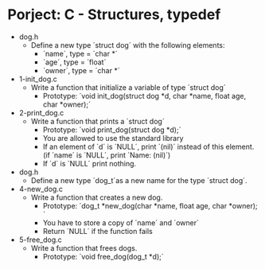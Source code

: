 # Porject: C - Structures, typedef

*  dog.h
   - Define a new type ´struct dog´ with the following elements:
     - ´name´, type = ´char *´
     - ´age´, type = ´float´
     - ´owner´, type = ´char *´
*  1-init_dog.c
   - Write a function that initialize a variable of type ´struct dog´
     - Prototype: ´void init_dog(struct dog *d, char *name, float age, char *owner);´
*  2-print_dog.c
   - Write a function that prints a ´struct dog´
     - Prototype: ´void print_dog(struct dog *d);´
     - You are allowed to use the standard library
     - If an element of ´d´ is ´NULL´, print ´(nil)´ instead of this element. (if ´name´ is ´NULL´, print ´Name: (nil)´)
     - If ´d´ is ´NULL´ print nothing.
*  dog.h
   - Define a new type ´dog_t´as a new name for the type ´struct dog´.
*  4-new_dog.c
   - Write a function that creates a new dog.
     - Prototype: ´dog_t *new_dog(char *name, float age, char *owner);´
     - You have to store a copy of ´name´ and ´owner´
     - Return ´NULL´ if the function fails
*  5-free_dog.c
   - Write a function that frees dogs.
     - Prototype: ´void free_dog(dog_t *d);´
